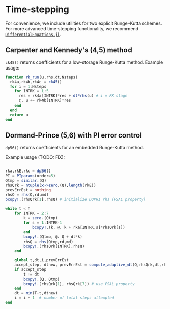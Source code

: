 # Time-stepping

For convenience, we include utilities for two explicit Runge-Kutta schemes. For more advanced time-stepping functionality, we recommend [`DifferentialEquations.jl`](https://github.com/SciML/DifferentialEquations.jl). 

## Carpenter and Kennedy's (4,5) method

`ck45()` returns coefficients for a low-storage Runge-Kutta method. Example usage:
```julia
function rk_run(u,rhs,dt,Nsteps)
  rk4a,rk4b,rk4c = ck45()
  for i = 1:Nsteps  
    for INTRK = 1:5    
      res = rk4a[INTRK]*res + dt*rhs(u) # i = RK stage
      @. u += rk4b[INTRK]*res
    end
  end
  return u
end
```

## Dormand-Prince (5,6) with PI error control

`dp56()` returns coefficients for an embedded Runge-Kutta method.

Example usage (TODO: FIX):
```julia

rka,rkE,rkc = dp56()
PI = PIparams(order=5)
Qtmp = similar.(Q)
rhsQrk = ntuple(x->zero.(Q),length(rkE))
prevErrEst = nothing
rhsQ = rhs(Q,rd,md)
bcopy!.(rhsQrk[1],rhsQ) # initialize DOPRI rhs (FSAL property)

while t < T
    for INTRK = 2:7
        k = zero.(Qtmp)
        for s = 1:INTRK-1
            bcopy!.(k, @. k + rka[INTRK,s]*rhsQrk[s])
        end
        bcopy!.(Qtmp, @. Q + dt*k)
        rhsQ = rhs(Qtmp,rd,md)
        bcopy!.(rhsQrk[INTRK],rhsQ)
    end

    global t,dt,i,prevErrEst
    accept_step, dtnew, prevErrEst = compute_adaptive_dt(Q,rhsQrk,dt,rkE,PI,prevErrEst)
    if accept_step
        t += dt
        bcopy!.(Q, Qtmp)
        bcopy!.(rhsQrk[1], rhsQrk[7]) # use FSAL property            
    end
    dt = min(T-t,dtnew)
    i = i + 1  # number of total steps attempted
end
```
